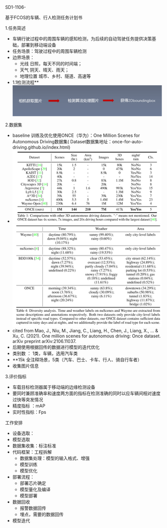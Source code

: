 SD1-1106-

基于FCOS的车辆、行人检测任务计划书

1.任务简述

- 车辆行驶过程中的周围车辆的感知检测，为后续的自动驾驶任务提供决策基础，部署到移动端设备
- 任务场景：驾驶过程中的周围车辆检测
- 边界场景：
  - 光线 日照，每天不同的时间端；
  - 天气 阴天、晴天、雨天；
  - 地理位置 城市、乡村、隧道、高速等
- 1.1检测流程**
  ![流程](imgs/检测流程.png)

2.数据集

- baseline 训练及优化使用ONCE（华为）：One Million Scenes for Autonomous Driving数据集( Dataset数据集地址：once-for-auto-driving.github.io/index.html)
- ![ONCE](imgs/oncedataset.png)  ![ONCE_s](imgs/once_.png)
- cited  from  Mao, J., Niu, M., Jiang, C., Liang, H., Chen, J., Liang, X., ... & Xu, C. (2021). One million scenes for autonomous driving: Once dataset. arXiv preprint arXiv:2106.11037.
- 后期使用根据回传的数据进行模型的迭代优化
- 类别数 ： 1类，车辆，选用汽车类
- **15k 全注释场景，5类（汽车、巴士、卡车、行人、骑自行车者）
- 收集图片信息

3.评价指标

- 车载目标检测器属于移动端的边缘检测设备
- 要同时兼顾准确率和速度两方面的指标在检测准确的同时以应车辆间相对速度过快等突发情况
- 精度指标 ：mAP
- 实时性指标：Fps

工作安排

- 设备选取：
- 模型选取
- 数据集收集：标注标准
- 代码框架：工程拆解
  - 数据集处理：模型的输入格式、增强
  - 模型训练
  - 模型优化
- 部署流程：
  - 部署芯片确定
  - 模型量化及编译
  - 模型部署
- 数据回收 
  - 报警数据回传
  - 埋点，需要的数据回传
- 模型迭代


